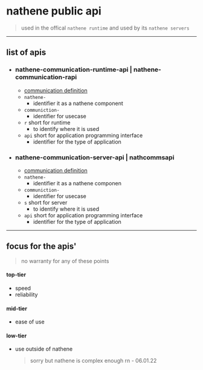# nathene public api

> used in the offical `nathene runtime` and used by its `nathene servers`

---

## list of apis

- ### nathene-communication-runtime-api | nathene-communication-rapi

  - [communication definition](./COMMUNICTION.MD)
  - `nathene-`
    - identifier it as a nathene component
  - `communiction-`
    - identifier for usecase
  - `r` short for runtime
    - to identify where it is used
  - `api` short for application programming interface
    - identifier for the type of application

- ### nathene-communication-server-api | nathcommsapi
  - [communication definition](./COMMUNICTION.MD)
  - `nathene-`
    - identifier it as a nathene componen
  - `communiction-`
    - identifier for usecase
  - `s` short for server
    - to identify where it is used
  - `api` short for application programming interface
    - identifier for the type of application

---

## focus for the apis'

> no warranty for any of these points

#### top-tier

- speed
- reliability

#### mid-tier

- ease of use

#### low-tier

- use outside of nathene
  > sorry but nathene is complex enough rn - 06.01.22
